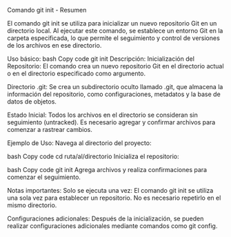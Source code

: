 Comando git init - Resumen

El comando git init se utiliza para inicializar un nuevo repositorio Git en un directorio local. Al ejecutar este comando, se establece un entorno Git en la carpeta especificada, lo que permite el seguimiento y control de versiones de los archivos en ese directorio.

Uso básico:
bash
Copy code
git init
Descripción:
Inicialización del Repositorio: El comando crea un nuevo repositorio Git en el directorio actual o en el directorio especificado como argumento.

Directorio .git: Se crea un subdirectorio oculto llamado .git, que almacena la información del repositorio, como configuraciones, metadatos y la base de datos de objetos.

Estado Inicial: Todos los archivos en el directorio se consideran sin seguimiento (untracked). Es necesario agregar y confirmar archivos para comenzar a rastrear cambios.

Ejemplo de Uso:
Navega al directorio del proyecto:

bash
Copy code
cd ruta/al/directorio
Inicializa el repositorio:

bash
Copy code
git init
Agrega archivos y realiza confirmaciones para comenzar el seguimiento.

Notas importantes:
Solo se ejecuta una vez: El comando git init se utiliza una sola vez para establecer un repositorio. No es necesario repetirlo en el mismo directorio.

Configuraciones adicionales: Después de la inicialización, se pueden realizar configuraciones adicionales mediante comandos como git config.
